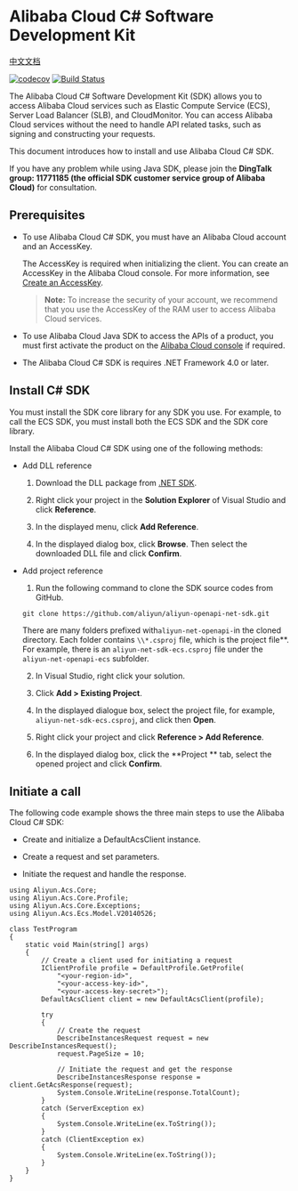 # Alibaba Cloud C# Software Development Kit
[中文文档](./README_zh.md)

[![codecov](https://codecov.io/gh/aliyun/aliyun-openapi-net-sdk/branch/master/graph/badge.svg)](https://codecov.io/gh/aliyun/aliyun-openapi-net-sdk)
[![Build Status](https://travis-ci.org/aliyun/aliyun-openapi-net-sdk.svg?branch=master)](https://travis-ci.org/aliyun/aliyun-openapi-net-sdk)


The Alibaba Cloud C# Software Development Kit (SDK) allows you to access Alibaba Cloud services such as Elastic Compute Service (ECS), Server Load Balancer (SLB), and CloudMonitor. You can access Alibaba Cloud services without the need to handle API related tasks, such as signing and constructing your requests.

This document introduces how to install and use Alibaba Cloud C# SDK.

If you have any problem while using Java SDK, please join the **DingTalk group: 11771185 (the official SDK customer service group of Alibaba Cloud)** for consultation.

## Prerequisites

- To use Alibaba Cloud C# SDK, you must have an Alibaba Cloud account and an AccessKey.

	The AccessKey is required when initializing the client. You can create an AccessKey in the Alibaba Cloud console. For more information, see [Create an AccessKey]([https://usercenter.console.aliyun.com/#/manage/ak](https://usercenter.console.aliyun.com/#/manage/ak)).

	>**Note:** To increase the security of your account, we recommend that you use the AccessKey of the RAM user to access Alibaba Cloud services.

- To use Alibaba Cloud Java SDK to access the APIs of a product, you must first activate the product on the [Alibaba Cloud console](https://home.console.aliyun.com/?spm=5176.doc52740.2.4.QKZk8w) if required.

- The Alibaba Cloud C# SDK is requires .NET Framework 4.0 or later.

## Install C# SDK

You must install the SDK core library for any SDK you use. For example, to call the ECS SDK, you must install both the ECS SDK and the SDK core library.

Install the Alibaba Cloud C# SDK using one of the following methods:

- Add DLL reference

	1. Download the DLL package from [.NET SDK](https://develop.aliyun.com/tools/sdk#/dotnet********).

	2. Right click your project in the **Solution Explorer** of Visual Studio and click **Reference**.

	3. In the displayed menu, click **Add Reference**.

	4. In the displayed dialog box, click **Browse**. Then select the downloaded DLL file and click **Confirm**.

- Add project reference

	1. Run the following command to clone the SDK source codes from GitHub.

	```
	git clone https://github.com/aliyun/aliyun-openapi-net-sdk.git
	```

	There are many folders prefixed with`aliyun-net-openapi-`in the cloned directory. Each folder contains `\\*.csproj` file, which is the project file**. For example, there is an `aliyun-net-sdk-ecs.csproj` file under the `aliyun-net-openapi-ecs` subfolder.

	2. In Visual Studio, right click your solution.

	3. Click **Add > Existing Project**.

	4. In the displayed dialogue box, select the project file, for example, `aliyun-net-sdk-ecs.csproj`, and click then **Open**.

	5. Right click your project and click **Reference > Add Reference**.

	6. In the displayed dialog box, click the **Project ** tab, select the opened project and click **Confirm**.

## Initiate a call

The following code example shows the three main steps to use the Alibaba Cloud C# SDK:

- Create and initialize a DefaultAcsClient instance.

- Create a request and set parameters.

- Initiate the request and handle the response.

```
using Aliyun.Acs.Core;
using Aliyun.Acs.Core.Profile;
using Aliyun.Acs.Core.Exceptions;
using Aliyun.Acs.Ecs.Model.V20140526;

class TestProgram
{
    static void Main(string[] args)
    {
        // Create a client used for initiating a request
        IClientProfile profile = DefaultProfile.GetProfile(
            "<your-region-id>",
            "<your-access-key-id>",
            "<your-access-key-secret>");
        DefaultAcsClient client = new DefaultAcsClient(profile);

        try
        {
            // Create the request
            DescribeInstancesRequest request = new DescribeInstancesRequest();
            request.PageSize = 10;

            // Initiate the request and get the response
            DescribeInstancesResponse response = client.GetAcsResponse(request);
            System.Console.WriteLine(response.TotalCount);
        }
        catch (ServerException ex)
        {
            System.Console.WriteLine(ex.ToString());
        }
        catch (ClientException ex)
        {
            System.Console.WriteLine(ex.ToString());
        }
    }
}
```